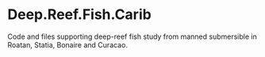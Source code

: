 # Deep.Reef.Fish.Carib
Code and files supporting deep-reef fish study from manned submersible in Roatan, Statia, Bonaire and Curacao.
